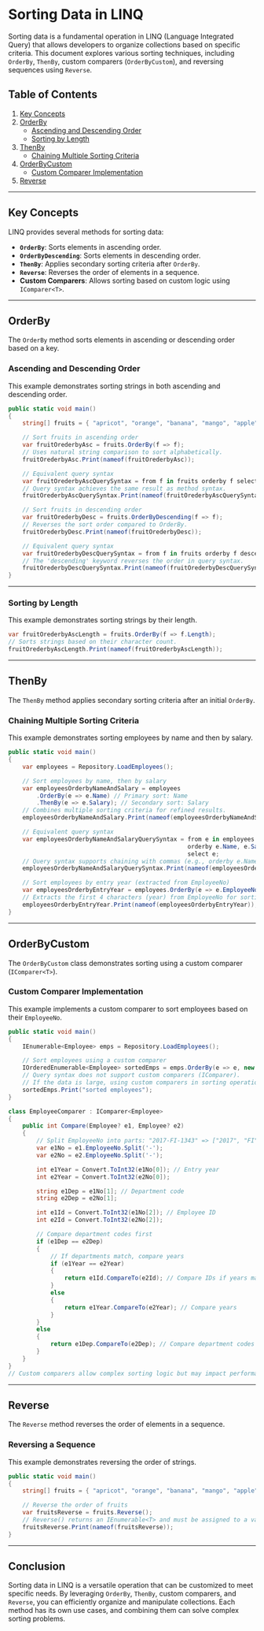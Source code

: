 

# Sorting Data in LINQ

Sorting data is a fundamental operation in LINQ (Language Integrated Query) that allows developers to organize collections based on specific criteria. This document explores various sorting techniques, including `OrderBy`, `ThenBy`, custom comparers (`OrderByCustom`), and reversing sequences using `Reverse`.

## Table of Contents

1. [Key Concepts](#key-concepts)
2. [OrderBy](#orderby)
   - [Ascending and Descending Order](#ascending-and-descending-order)
   - [Sorting by Length](#sorting-by-length)
3. [ThenBy](#thenby)
   - [Chaining Multiple Sorting Criteria](#chaining-multiple-sorting-criteria)
4. [OrderByCustom](#orderbycustom)
   - [Custom Comparer Implementation](#custom-comparer-implementation)
5. [Reverse](#reverse)

---

## Key Concepts

LINQ provides several methods for sorting data:
- **`OrderBy`**: Sorts elements in ascending order.
- **`OrderByDescending`**: Sorts elements in descending order.
- **`ThenBy`**: Applies secondary sorting criteria after `OrderBy`.
- **`Reverse`**: Reverses the order of elements in a sequence.
- **Custom Comparers**: Allows sorting based on custom logic using `IComparer<T>`.

---

## OrderBy

The `OrderBy` method sorts elements in ascending or descending order based on a key.

### Ascending and Descending Order

This example demonstrates sorting strings in both ascending and descending order.

```csharp
public static void main()
{
    string[] fruits = { "apricot", "orange", "banana", "mango", "apple", "grape", "strawberry" };

    // Sort fruits in ascending order
    var fruitOrederbyAsc = fruits.OrderBy(f => f); 
    // Uses natural string comparison to sort alphabetically.
    fruitOrederbyAsc.Print(nameof(fruitOrederbyAsc));

    // Equivalent query syntax
    var fruitOrederbyAscQuerySyntax = from f in fruits orderby f select f;
    // Query syntax achieves the same result as method syntax.
    fruitOrederbyAscQuerySyntax.Print(nameof(fruitOrederbyAscQuerySyntax));

    // Sort fruits in descending order
    var fruitOrederbyDesc = fruits.OrderByDescending(f => f);
    // Reverses the sort order compared to OrderBy.
    fruitOrederbyDesc.Print(nameof(fruitOrederbyDesc));

    // Equivalent query syntax
    var fruitOrederbyDescQuerySyntax = from f in fruits orderby f descending select f;
    // The 'descending' keyword reverses the order in query syntax.
    fruitOrederbyDescQuerySyntax.Print(nameof(fruitOrederbyDescQuerySyntax));
}
```

---

### Sorting by Length

This example demonstrates sorting strings by their length.

```csharp
var fruitOrederbyAscLength = fruits.OrderBy(f => f.Length); 
// Sorts strings based on their character count.
fruitOrederbyAscLength.Print(nameof(fruitOrederbyAscLength));
```

---

## ThenBy

The `ThenBy` method applies secondary sorting criteria after an initial `OrderBy`.

### Chaining Multiple Sorting Criteria

This example demonstrates sorting employees by name and then by salary.

```csharp
public static void main()
{
    var employees = Repository.LoadEmployees();

    // Sort employees by name, then by salary
    var employeesOrderbyNameAndSalary = employees
        .OrderBy(e => e.Name) // Primary sort: Name
        .ThenBy(e => e.Salary); // Secondary sort: Salary
    // Combines multiple sorting criteria for refined results.
    employeesOrderbyNameAndSalary.Print(nameof(employeesOrderbyNameAndSalary));

    // Equivalent query syntax
    var employeesOrderbyNameAndSalaryQuerySyntax = from e in employees
                                                   orderby e.Name, e.Salary
                                                   select e;
    // Query syntax supports chaining with commas (e.g., orderby e.Name, e.Salary).
    employeesOrderbyNameAndSalaryQuerySyntax.Print(nameof(employeesOrderbyNameAndSalaryQuerySyntax));

    // Sort employees by entry year (extracted from EmployeeNo)
    var employeesOrderbyEntryYear = employees.OrderBy(e => e.EmployeeNo[0..4]); 
    // Extracts the first 4 characters (year) from EmployeeNo for sorting.
    employeesOrderbyEntryYear.Print(nameof(employeesOrderbyEntryYear));
}
```

---

## OrderByCustom

The `OrderByCustom` class demonstrates sorting using a custom comparer (`IComparer<T>`).

### Custom Comparer Implementation

This example implements a custom comparer to sort employees based on their `EmployeeNo`.

```csharp
public static void main()
{
    IEnumerable<Employee> emps = Repository.LoadEmployees();

    // Sort employees using a custom comparer
    IOrderedEnumerable<Employee> sortedEmps = emps.OrderBy(e => e, new EmployeeComparer());
    // Query syntax does not support custom comparers (IComparer). 
    // If the data is large, using custom comparers in sorting operations could negatively affect performance.
    sortedEmps.Print("sorted employees");
}

class EmployeeComparer : IComparer<Employee>
{
    public int Compare(Employee? e1, Employee? e2)
    {
        // Split EmployeeNo into parts: "2017-FI-1343" => ["2017", "FI", "1343"]
        var e1No = e1.EmployeeNo.Split('-');
        var e2No = e2.EmployeeNo.Split('-');

        int e1Year = Convert.ToInt32(e1No[0]); // Entry year
        int e2Year = Convert.ToInt32(e2No[0]);

        string e1Dep = e1No[1]; // Department code
        string e2Dep = e2No[1];

        int e1Id = Convert.ToInt32(e1No[2]); // Employee ID
        int e2Id = Convert.ToInt32(e2No[2]);

        // Compare department codes first
        if (e1Dep == e2Dep)
        {
            // If departments match, compare years
            if (e1Year == e2Year)
            {
                return e1Id.CompareTo(e2Id); // Compare IDs if years match
            }
            else
            {
                return e1Year.CompareTo(e2Year); // Compare years
            }
        }
        else
        {
            return e1Dep.CompareTo(e2Dep); // Compare department codes
        }
    }
}
// Custom comparers allow complex sorting logic but may impact performance for large datasets.
```

---

## Reverse

The `Reverse` method reverses the order of elements in a sequence.

### Reversing a Sequence

This example demonstrates reversing the order of strings.

```csharp
public static void main()
{
    string[] fruits = { "apricot", "orange", "banana", "mango", "apple", "grape", "strawberry" };

    // Reverse the order of fruits
    var fruitsReverse = fruits.Reverse(); 
    // Reverse() returns an IEnumerable<T> and must be assigned to a variable for further use.
    fruitsReverse.Print(nameof(fruitsReverse));
}
```

---

## Conclusion

Sorting data in LINQ is a versatile operation that can be customized to meet specific needs. By leveraging `OrderBy`, `ThenBy`, custom comparers, and `Reverse`, you can efficiently organize and manipulate collections. Each method has its own use cases, and combining them can solve complex sorting problems.
